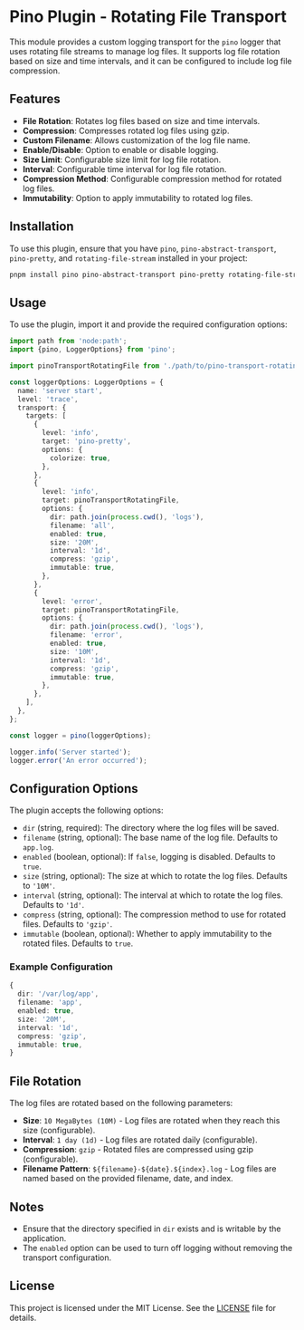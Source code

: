 # Pino Plugin - Rotating File Transport

This module provides a custom logging transport for the `pino` logger that uses rotating file streams to manage log files. It supports log file rotation based on size and time intervals, and it can be configured to include log file compression.

## Features

- **File Rotation**: Rotates log files based on size and time intervals.
- **Compression**: Compresses rotated log files using gzip.
- **Custom Filename**: Allows customization of the log file name.
- **Enable/Disable**: Option to enable or disable logging.
- **Size Limit**: Configurable size limit for log file rotation.
- **Interval**: Configurable time interval for log file rotation.
- **Compression Method**: Configurable compression method for rotated log files.
- **Immutability**: Option to apply immutability to rotated log files.

## Installation

To use this plugin, ensure that you have `pino`, `pino-abstract-transport`, `pino-pretty`, and `rotating-file-stream` installed in your project:

```bash
pnpm install pino pino-abstract-transport pino-pretty rotating-file-stream
```

## Usage

To use the plugin, import it and provide the required configuration options:

```typescript
import path from 'node:path';
import {pino, LoggerOptions} from 'pino';

import pinoTransportRotatingFile from './path/to/pino-transport-rotating-file.plugin.mjs';

const loggerOptions: LoggerOptions = {
  name: 'server start',
  level: 'trace',
  transport: {
    targets: [
      {
        level: 'info',
        target: 'pino-pretty',
        options: {
          colorize: true,
        },
      },
      {
        level: 'info',
        target: pinoTransportRotatingFile,
        options: {
          dir: path.join(process.cwd(), 'logs'),
          filename: 'all',
          enabled: true,
          size: '20M',
          interval: '1d',
          compress: 'gzip',
          immutable: true,
        },
      },
      {
        level: 'error',
        target: pinoTransportRotatingFile,
        options: {
          dir: path.join(process.cwd(), 'logs'),
          filename: 'error',
          enabled: true,
          size: '10M',
          interval: '1d',
          compress: 'gzip',
          immutable: true,
        },
      },
    ],
  },
};

const logger = pino(loggerOptions);

logger.info('Server started');
logger.error('An error occurred');
```

## Configuration Options

The plugin accepts the following options:

- `dir` (string, required): The directory where the log files will be saved.
- `filename` (string, optional): The base name of the log file. Defaults to `app.log`.
- `enabled` (boolean, optional): If `false`, logging is disabled. Defaults to `true`.
- `size` (string, optional): The size at which to rotate the log files. Defaults to `'10M'`.
- `interval` (string, optional): The interval at which to rotate the log files. Defaults to `'1d'`.
- `compress` (string, optional): The compression method to use for rotated files. Defaults to `'gzip'`.
- `immutable` (boolean, optional): Whether to apply immutability to the rotated files. Defaults to `true`.

### Example Configuration

```typescript
{
  dir: '/var/log/app',
  filename: 'app',
  enabled: true,
  size: '20M',
  interval: '1d',
  compress: 'gzip',
  immutable: true,
}
```

## File Rotation

The log files are rotated based on the following parameters:

- **Size**: `10 MegaBytes (10M)` - Log files are rotated when they reach this size (configurable).
- **Interval**: `1 day (1d)` - Log files are rotated daily (configurable).
- **Compression**: `gzip` - Rotated files are compressed using gzip (configurable).
- **Filename Pattern**: `${filename}-${date}.${index}.log` - Log files are named based on the provided filename, date, and index.

## Notes

- Ensure that the directory specified in `dir` exists and is writable by the application.
- The `enabled` option can be used to turn off logging without removing the transport configuration.

## License

This project is licensed under the MIT License. See the [LICENSE](./LICENSE) file for details.
